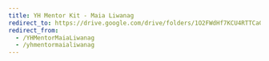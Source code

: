 ```yaml
---
title: YH Mentor Kit - Maia Liwanag
redirect_to: https://drive.google.com/drive/folders/1O2FWdHf7KCU4RTTCaGQBxTrJ2OxwUd55?usp=sharing
redirect_from: 
  - /YHMentorMaiaLiwanag
  - /yhmentormaialiwanag
---
```

